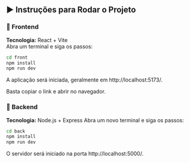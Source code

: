 ## ▶️ Instruções para Rodar o Projeto

### 🔹 Frontend

**Tecnologia:** React + Vite  
Abra um terminal e siga os passos:
```bash
cd front
npm install
npm run dev
```

A aplicação será iniciada, geralmente em http://localhost:5173/.

Basta copiar o link e abrir no navegador.

### 🔹 Backend

**Tecnologia:** Node.js + Express
Abra um novo terminal e siga os passos:
```bash
cd back
npm install
npm run dev
```
O servidor será iniciado na porta http://localhost:5000/.